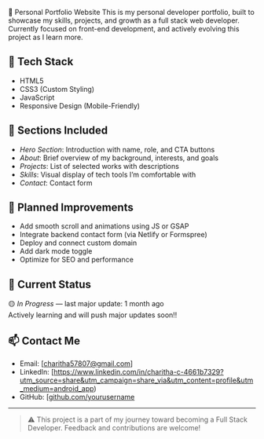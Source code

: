 💼 Personal Portfolio Website
This is my personal developer portfolio, built to showcase my skills, projects, and growth as a full stack web developer.  
Currently focused on front-end development, and actively evolving this project as I learn more.
## 🧰 Tech Stack
- HTML5
- CSS3 (Custom Styling)
- JavaScript 
- Responsive Design (Mobile-Friendly)

## 📂 Sections Included
- *Hero Section*: Introduction with name, role, and CTA buttons
- *About*: Brief overview of my background, interests, and goals
- *Projects*: List of selected works with descriptions
- *Skills*: Visual display of tech tools I’m comfortable with
- *Contact*: Contact form 

## 📌 Planned Improvements
- Add smooth scroll and animations using JS or GSAP
- Integrate backend contact form (via Netlify or Formspree)
- Deploy and connect custom domain
- Add dark mode toggle
- Optimize for SEO and performance

## 🚧 Current Status
🟡 *In Progress* — last major update: 1 month ago  
Actively learning and will push major updates soon!!

## 📫 Contact Me
- Email: [charitha57807@gmail.com]
- LinkedIn: [https://www.linkedin.com/in/charitha-c-4661b7329?utm_source=share&utm_campaign=share_via&utm_content=profile&utm_medium=android_app)
- GitHub: [[github.com/yourusername](https://github.com/yourusername](https://github.com/cha861))

---

> ⚠ This project is a part of my journey toward becoming a Full Stack Developer. Feedback and contributions are welcome!
